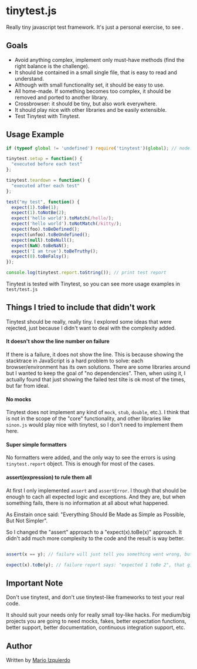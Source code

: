 tinytest.js
===========

Really tiny javascript test framework.
It's just a personal exercise, to see .

## Goals ##

 * Avoid anything complex, implement only must-have methods (find the right balance is the challenge).
 * It should be contained in a small single file, that is easy to read and understand.
 * Although with small functionality set, it should be easy to use.
 * All home-made. If something becomes too complex, it should be removed and ported to another library.
 * Crossbrowser: it should be tiny, but also work everywhere.
 * It should play nice with other libraries and be easily extensible.
 * Test Tinytest with Tinytest.

## Usage Example ##

```javascript
if (typeof global != 'undefined') require('tinytest')(global); // node.js (CommonJS) only, in a browser just run tinytest.js script before

tinytest.setup = function() {
  "executed before each test"
};

tinytest.teardown = function() {
  "executed after each test"
};

test("my test", function() {
  expect(1).toBe(1);
  expect(1).toNotBe(2);
  expect('hello world').toMatch(/hello/);
  expect('hello world').toNotMatch(/kitty/);
  expect(foo).toBeDefined();
  expect(unfoo).toBeUndefined();
  expect(null).toBeNull();
  expect(NaN).toBeNaN();
  expect('I am true').toBeTruthy();
  expect(0).toBeFalsy();
});

console.log(tinytest.report.toString()); // print test report
```

Tinytest is tested with Tinytest, so you can see more usage examples in `test/test.js`

## Things I tried to include that didn't work ##

Tinytest should be really, really tiny. I explored some ideas that were rejected, just because I didn't want to deal with the complexity added.

#### It doesn't show the line number on failure ####

If there is a failure, it does not show the line. This is because showing the stacktrace in JavaScript is a hard problem to solve: each browser/environment has its own solutions. There are some libraries around but I wanted to keep the goal of "no dependencies".
Then, when using it, I actually found that just showing the failed test tilte is ok most of the times, but far from ideal.

#### No mocks ####

Tinytest does not implement any kind of `mock`, `stub`, `double`, etc.). I think that is not in the scope of the "core" functionality, and other libraries like `sinon.js` would play nice with tinytest, so I don't need to implement them here.

#### Super simple formatters ####

No formatters were added, and the only way to see the errors is using `tinytest.report` object. This is enough for most of the cases.

#### assert(expression) to rule them all ####

At first I only implemented `assert` and `assertError`.
I though that should be enough to cach all expected logic and exceptions.
And they are, but when something fails, there is no information at all about what happened.

As Einstain once said: "Everything Should Be Made as Simple as Possible, But Not Simpler".

So I changed the "assert" approach to a "expect(x).toBe(x)" approach. It didn't add much more complexity to the code and the result is way better.

```javascript

assert(x == y); // failure will just tell you something went wrong, but you don't know what.

expect(x).toBe(y); // failure report says: "expected 1 toBe 2", that gives a lot more information about the problem.

```

## Important Note ##

Don't use tinytest, and don't use tinytest-like frameworks to test your real code.

It should suit your needs only for really small toy-like hacks. For medium/big projects you are going to need mocks, fakes, better expectation functions, better support, better documentation, continuous integration support, etc.

## Author ##

Written by [Mario Izquierdo](https://github.com/marioizquierdo)